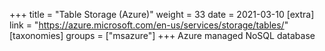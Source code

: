 +++
title = "Table Storage (Azure)"
weight = 33
date = 2021-03-10
[extra]
link = "https://azure.microsoft.com/en-us/services/storage/tables/"
[taxonomies]
groups = ["msazure"]
+++
Azure managed NoSQL database

